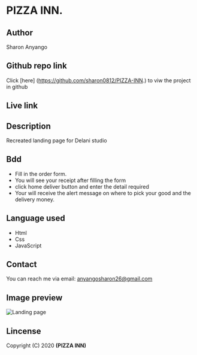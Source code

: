 # PIZZA INN.
## Author
Sharon Anyango
## Github repo link
Click [here] (https://github.com/sharon0812/PIZZA-INN.) to viw the project in github
## Live link

## Description
Recreated landing page for  Delani studio
## Bdd
* Fill in the order form.
* You will see your receipt after filling the form
* click home deliver button and enter the detail required
* Your will receive the alert message on where to pick your good and the delivery money.
## Language used
* Html
* Css
* JavaScript
## Contact
You can reach me via email:
anyangosharon26@gmail.com
## Image preview
![Landing page]()
## Lincense
Copyright (C) 2020 **(PIZZA INN)**